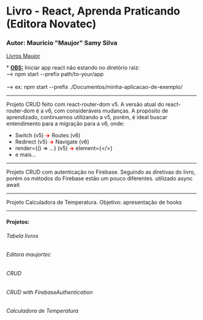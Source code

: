 # Livro - React, Aprenda Praticando (Editora Novatec)
### Autor: Mauricio "Maujor" Samy Silva
<a href="https://maujor.com" target="_blank">Livros Maujor</a>

\* <u><b>OBS:</b></u> Iniciar app react não estando no diretório raiz:<br>
--> npm start --prefix path/to-your/app<br><br>
--> ex: npm start --prefix ./Documentos/minha-aplicacao-de-exemplo/
<hr>

Projeto CRUD feito com react-router-dom v5.
A versão atual do react-router-dom é a v6, com consideráveis mudanças.
A propósito de aprendizado, continuamos utilizando a v5, porém, é ideal buscar entendimento para a migração para a v6, onde:

* Switch (v5) <b><span style="color: red;">-></span></b> Routes (v6)
* Redirect (v5) <b><span style="color: red;">-></span></b> Navigate (v6)
* render={() => ...} (v5) <b style="color: red;">-></b> element={</>}
* e mais... 

<hr>

Projeto CRUD com autenticação no Firebase.
Seguindo as diretivas do livro, porém os métodos do Firebase estão um pouco diferentes.
utilizado async await

<hr>

Projeto Calculadora de Temperatura.
Objetivo: apresentação de hooks

<hr>

#### Projetos:

###### Tabela livros
###### Editora maujortec
###### CRUD
###### CRUD with FirebaseAuthentication
###### Calculadora de Temperatura